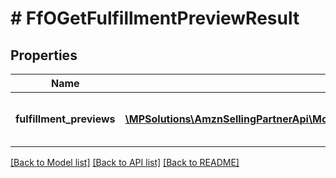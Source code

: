 # # FfOGetFulfillmentPreviewResult

## Properties

Name | Type | Description | Notes
------------ | ------------- | ------------- | -------------
**fulfillment_previews** | [**\MPSolutions\AmznSellingPartnerApi\Models\FulfillmentOutbound\FfOFulfillmentPreview[]**](FfOFulfillmentPreview.md) | An array of fulfillment preview information. | [optional]

[[Back to Model list]](../../README.md#models) [[Back to API list]](../../README.md#endpoints) [[Back to README]](../../README.md)
